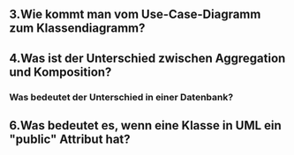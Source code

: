 ## 3.Wie kommt man vom Use-Case-Diagramm zum Klassendiagramm?

## 4.Was ist der Unterschied zwischen Aggregation und Komposition?
### Was bedeutet der Unterschied in einer Datenbank?

## 6.Was bedeutet es, wenn eine Klasse in UML ein "public" Attribut hat?
